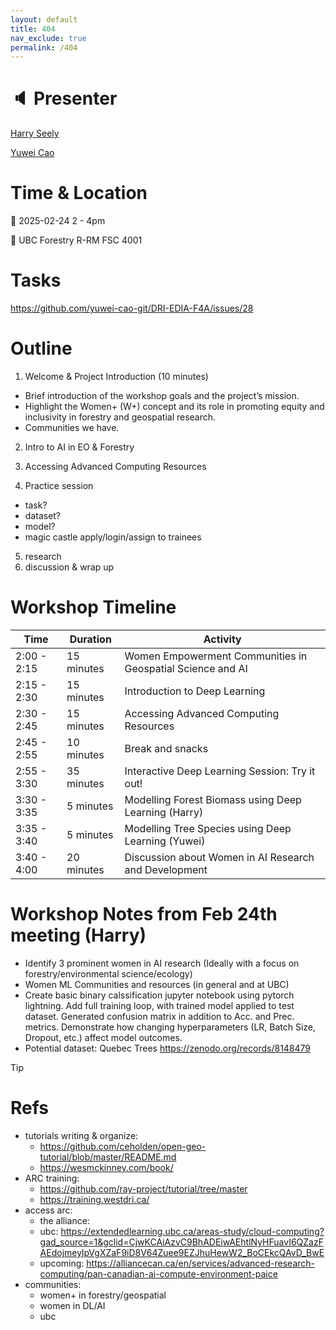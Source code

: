 ```yaml
---
layout: default
title: 404
nav_exclude: true
permalink: /404
---
```


# :speaker: Presenter

[Harry Seely](https://github.com/harryseely)

[Yuwei Cao](https://github.com/yuwei-cao-git)

# Time & Location

:calendar: 2025-02-24 2 - 4pm

:round_pushpin: UBC Forestry R-RM FSC 4001

# Tasks
https://github.com/yuwei-cao-git/DRI-EDIA-F4A/issues/28

# Outline
1. Welcome & Project Introduction (10 minutes)
  - Brief introduction of the workshop goals and the project’s mission.
  - Highlight the Women+ (W+) concept and its role in promoting equity and inclusivity in forestry and geospatial research.
  - Communities we have.

2. Intro to AI in EO & Forestry

3. Accessing Advanced Computing Resources

4. Practice session
  - task?
  - dataset?
  - model?
  - magic castle apply/login/assign to trainees
  
5. research
6. discussion & wrap up

# Workshop Timeline 

| Time         | Duration     | Activity                                                                 |
|--------------|--------------|--------------------------------------------------------------------------|
| 2:00 - 2:15  | 15 minutes   | Women Empowerment Communities in Geospatial Science and AI               |
| 2:15 - 2:30  | 15 minutes   | Introduction to Deep Learning                                            |
| 2:30 - 2:45  | 15 minutes   | Accessing Advanced Computing Resources                                   |
| 2:45 - 2:55  | 10 minutes   | Break and snacks                                                         |
| 2:55 - 3:30  | 35 minutes   | Interactive Deep Learning Session: Try it out!                           |
| 3:30 - 3:35  | 5 minutes    | Modelling Forest Biomass using Deep Learning (Harry)                     |
| 3:35 - 3:40  | 5 minutes    | Modelling Tree Species using Deep Learning (Yuwei)                       |
| 3:40 - 4:00  | 20 minutes   | Discussion about Women in AI Research and Development                    |

# Workshop Notes from Feb 24th meeting (Harry)

- Identify 3 prominent women in AI research (Ideally with a focus on forestry/environmental science/ecology)
- Women ML Communities and resources (in general and at UBC)
- Create basic binary calssification jupyter notebook using pytorch lightning. Add full training loop, with trained model applied to test dataset. Generated confusion matrix in addition to Acc. and Prec. metrics. Demonstrate how changing hyperparameters (LR, Batch Size, Dropout, etc.) affect model outcomes.
- Potential dataset: Quebec Trees https://zenodo.org/records/8148479



> [!TIP]
>
# Refs
- tutorials writing & organize:
  - https://github.com/ceholden/open-geo-tutorial/blob/master/README.md
  - https://wesmckinney.com/book/
- ARC training:
  - https://github.com/ray-project/tutorial/tree/master
  - https://training.westdri.ca/
- access arc:
  - the alliance: 
  - ubc: https://extendedlearning.ubc.ca/areas-study/cloud-computing?gad_source=1&gclid=CjwKCAiAzvC9BhADEiwAEhtlNyHFuavI6QZazFAEdojmeylpVgXZaF9iD8V64Zuee9EZJhuHewW2_BoCEkcQAvD_BwE
  - upcoming: https://alliancecan.ca/en/services/advanced-research-computing/pan-canadian-ai-compute-environment-paice
- communities:
  - women+ in forestry/geospatial
  - women in DL/AI
  - ubc
